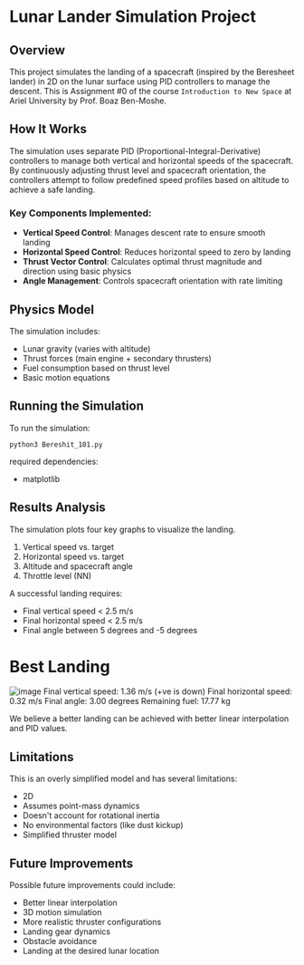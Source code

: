 # Lunar Lander Simulation Project

## Overview
This project simulates the landing of a spacecraft (inspired by the Beresheet lander) in 2D on the lunar surface using PID controllers to manage the descent. This is Assignment #0 of the course ```Introduction to New Space``` at Ariel University by Prof. Boaz Ben-Moshe.

## How It Works
The simulation uses separate PID (Proportional-Integral-Derivative) controllers to manage both vertical and horizontal speeds of the spacecraft. By continuously adjusting thrust level and spacecraft orientation, the controllers attempt to follow predefined speed profiles based on altitude to achieve a safe landing.

### Key Components Implemented:
- **Vertical Speed Control**: Manages descent rate to ensure smooth landing
- **Horizontal Speed Control**: Reduces horizontal speed to zero by landing
- **Thrust Vector Control**: Calculates optimal thrust magnitude and direction using basic physics
- **Angle Management**: Controls spacecraft orientation with rate limiting

## Physics Model
The simulation includes:
- Lunar gravity (varies with altitude)
- Thrust forces (main engine + secondary thrusters)
- Fuel consumption based on thrust level
- Basic motion equations

## Running the Simulation
To run the simulation:
```
python3 Bereshit_101.py
```

required dependencies:
- matplotlib

## Results Analysis
The simulation plots four key graphs to visualize the landing.
1. Vertical speed vs. target
2. Horizontal speed vs. target
3. Altitude and spacecraft angle
4. Throttle level (NN)

A successful landing requires:
- Final vertical speed < 2.5 m/s
- Final horizontal speed < 2.5 m/s
- Final angle between 5 degrees and -5 degrees

# Best Landing
![image](https://github.com/user-attachments/assets/be19c59b-c015-4ac4-817f-2f650f54eba1)
Final vertical speed: 1.36 m/s (+ve is down)
Final horizontal speed: 0.32 m/s
Final angle: 3.00 degrees
Remaining fuel: 17.77 kg

We believe a better landing can be achieved with better linear interpolation and PID values.

## Limitations
This is an overly simplified model and has several limitations:
- 2D
- Assumes point-mass dynamics
- Doesn't account for rotational inertia
- No environmental factors (like dust kickup)
- Simplified thruster model

## Future Improvements
Possible future improvements could include:
- Better linear interpolation
- 3D motion simulation
- More realistic thruster configurations
- Landing gear dynamics
- Obstacle avoidance
- Landing at the desired lunar location
